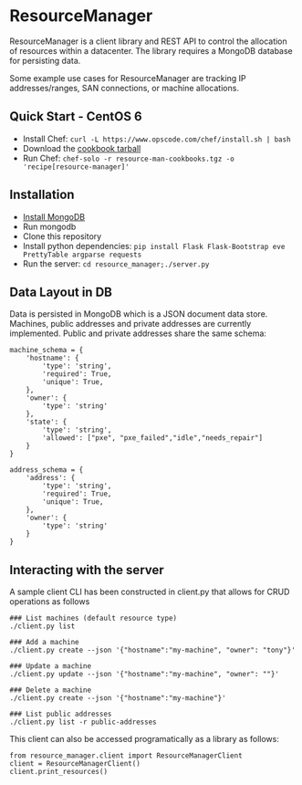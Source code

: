 ResourceManager
======================

ResourceManager is a client library and REST API to control the allocation of resources within a datacenter. The library
requires a MongoDB database for persisting data.

Some example use cases for ResourceManager are tracking IP addresses/ranges, SAN connections, or machine allocations.

Quick Start - CentOS 6
------
* Install Chef:  ```curl -L https://www.opscode.com/chef/install.sh | bash```
* Download the [cookbook tarball](https://github.com/viglesiasce/resource-manager-cookbook/releases/download/0.2.0/resource-man-cookbooks.tgz)
* Run Chef: ```chef-solo -r resource-man-cookbooks.tgz -o 'recipe[resource-manager]'```

Installation
------
* [Install MongoDB](http://www.mongodb.org/downloads)
* Run mongodb
* Clone this repository
* Install python dependencies: ```pip install Flask Flask-Bootstrap eve PrettyTable argparse requests```
* Run the server: ```cd resource_manager;./server.py```


Data Layout in DB
------
Data is persisted in MongoDB which is a JSON document data store. Machines, public addresses and private
addresses are currently implemented. Public and private addresses share the same schema:

    machine_schema = {
        'hostname': {
            'type': 'string',
            'required': True,
            'unique': True,
        },
        'owner': {
            'type': 'string'
        },
        'state': {
            'type': 'string',
            'allowed': ["pxe", "pxe_failed","idle","needs_repair"]
        }
    }

    address_schema = {
        'address': {
            'type': 'string',
            'required': True,
            'unique': True,
        },
        'owner': {
            'type': 'string'
        }
    }

Interacting with the server
------
A sample client CLI has been constructed in client.py that allows for CRUD operations as follows

    ### List machines (default resource type)
    ./client.py list

    ### Add a machine
    ./client.py create --json '{"hostname":"my-machine", "owner": "tony"}'

    ### Update a machine
    ./client.py update --json '{"hostname":"my-machine", "owner": ""}'

    ### Delete a machine
    ./client.py create --json '{"hostname":"my-machine"}'

    ### List public addresses
    ./client.py list -r public-addresses

This client can also be accessed programatically as a library as follows:

    from resource_manager.client import ResourceManagerClient
    client = ResourceManagerClient()
    client.print_resources()

